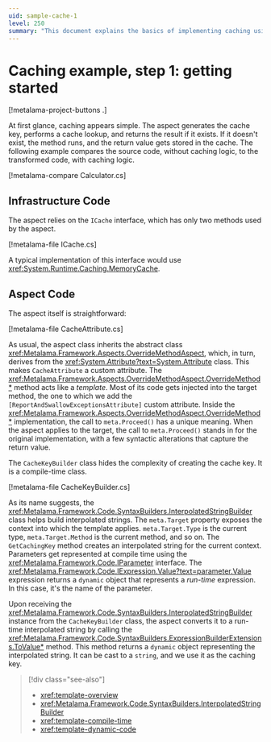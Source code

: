 ```yaml
---
uid: sample-cache-1
level: 250
summary: "This document explains the basics of implementing caching using an aspect-oriented approach, comparing non-cached and cached code, and detailing the infrastructure and aspect code."
---
```


# Caching example, step 1: getting started

[!metalama-project-buttons .]

At first glance, caching appears simple. The aspect generates the cache key, performs a cache lookup, and returns the
result if it exists. If it doesn't exist, the method runs, and the return value gets stored in the cache. The following
example compares the source code, without caching logic, to the transformed code, with caching logic.

[!metalama-compare Calculator.cs]

## Infrastructure Code

The aspect relies on the `ICache` interface, which has only two methods used by the aspect.

[!metalama-file ICache.cs]

A typical implementation of this interface would use  <xref:System.Runtime.Caching.MemoryCache>.

## Aspect Code

The aspect itself is straightforward:

[!metalama-file CacheAttribute.cs]

As usual, the aspect class inherits the abstract class <xref:Metalama.Framework.Aspects.OverrideMethodAspect>, which, in
turn, derives from the <xref:System.Attribute?text=System.Attribute> class. This makes `CacheAttribute` a custom
attribute. The <xref:Metalama.Framework.Aspects.OverrideMethodAspect.OverrideMethod*> method acts like a _template_.
Most of its code gets injected into the target method, the one to which we add
the `[ReportAndSwallowExceptionsAttribute]` custom attribute. Inside
the <xref:Metalama.Framework.Aspects.OverrideMethodAspect.OverrideMethod*> implementation, the call to `meta.Proceed()`
has a unique meaning. When the aspect applies to the target, the call to `meta.Proceed()` stands in for the original
implementation, with a few syntactic alterations that capture the return value.

The `CacheKeyBuilder` class hides the complexity of creating the cache key. It is a compile-time class.

[!metalama-file CacheKeyBuilder.cs]

As its name suggests, the <xref:Metalama.Framework.Code.SyntaxBuilders.InterpolatedStringBuilder> class helps build
interpolated strings. The `meta.Target` property exposes the context into which the template
applies.  `meta.Target.Type` is the current type, `meta.Target.Method` is the current method, and so on.
The `GetCachingKey` method creates an interpolated string for the current context. Parameters get represented at compile
time using the <xref:Metalama.Framework.Code.IParameter> interface.
The <xref:Metalama.Framework.Code.IExpression.Value?text=parameter.Value> expression returns a `dynamic` object that
represents a _run-time_ expression. In this case, it's the name of the parameter.

Upon receiving the <xref:Metalama.Framework.Code.SyntaxBuilders.InterpolatedStringBuilder> instance from
the `CacheKeyBuilder` class, the aspect converts it to a run-time interpolated string by calling
the <xref:Metalama.Framework.Code.SyntaxBuilders.ExpressionBuilderExtensions.ToValue*> method. This method returns
a `dynamic` object representing the interpolated string. It can be cast to a `string`, and we use it as the caching key.


> [!div class="see-also"]
> - <xref:template-overview>
> - <xref:Metalama.Framework.Code.SyntaxBuilders.InterpolatedStringBuilder>
> - <xref:template-compile-time>
> - <xref:template-dynamic-code>

